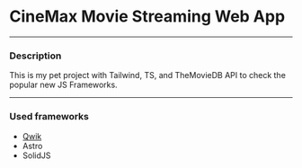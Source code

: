 # CineMax Movie Streaming Web App 

---

### **Description**

This is my pet project with Tailwind, TS, and TheMovieDB API to check the popular new JS Frameworks. 

----

### **Used frameworks**
* [Qwik](https://cinemax-movie-streaming-qwikjs-app.vercel.app/)
* Astro
* SolidJS

